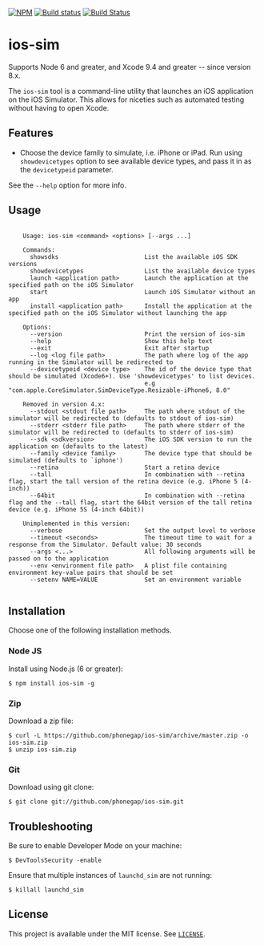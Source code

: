 [![NPM](https://nodei.co/npm/ios-sim.png?compact=true)](https://nodei.co/npm/ios-sim/)
[![Build status](https://ci.appveyor.com/api/projects/status/xh7auct40k5oxwjg/branch/master?svg=true
)](https://ci.appveyor.com/project/shazron/ios-sim-bn5fo)
[![Build Status](https://travis-ci.org/ios-control/ios-sim.svg?branch=master)](https://travis-ci.org/ios-control/ios-sim)

ios-sim
=======

Supports Node 6 and greater, and Xcode 9.4 and greater -- since version 8.x.

The `ios-sim` tool is a command-line utility that launches an iOS application on the iOS Simulator. This allows for niceties such as automated testing without having to open Xcode.

Features
--------

* Choose the device family to simulate, i.e. iPhone or iPad. Run using `showdevicetypes` option to see available device types, and pass it in as the `devicetypeid` parameter.

See the `--help` option for more info.

Usage
-----

```

    Usage: ios-sim <command> <options> [--args ...]
        
    Commands:
      showsdks                        List the available iOS SDK versions
      showdevicetypes                 List the available device types
      launch <application path>       Launch the application at the specified path on the iOS Simulator
      start                           Launch iOS Simulator without an app
      install <application path>      Install the application at the specified path on the iOS Simulator without launching the app

    Options:
      --version                       Print the version of ios-sim
      --help                          Show this help text
      --exit                          Exit after startup
      --log <log file path>           The path where log of the app running in the Simulator will be redirected to
      --devicetypeid <device type>    The id of the device type that should be simulated (Xcode6+). Use 'showdevicetypes' to list devices.
                                      e.g "com.apple.CoreSimulator.SimDeviceType.Resizable-iPhone6, 8.0"
                                  
    Removed in version 4.x:
      --stdout <stdout file path>     The path where stdout of the simulator will be redirected to (defaults to stdout of ios-sim)
      --stderr <stderr file path>     The path where stderr of the simulator will be redirected to (defaults to stderr of ios-sim)
      --sdk <sdkversion>              The iOS SDK version to run the application on (defaults to the latest)
      --family <device family>        The device type that should be simulated (defaults to `iphone')
      --retina                        Start a retina device
      --tall                          In combination with --retina flag, start the tall version of the retina device (e.g. iPhone 5 (4-inch))
      --64bit                         In combination with --retina flag and the --tall flag, start the 64bit version of the tall retina device (e.g. iPhone 5S (4-inch 64bit))
                                    
    Unimplemented in this version:
      --verbose                       Set the output level to verbose
      --timeout <seconds>             The timeout time to wait for a response from the Simulator. Default value: 30 seconds
      --args <...>                    All following arguments will be passed on to the application
      --env <environment file path>   A plist file containing environment key-value pairs that should be set
      --setenv NAME=VALUE             Set an environment variable
                                  
```

Installation
------------

Choose one of the following installation methods.

### Node JS

Install using Node.js (6 or greater):

    $ npm install ios-sim -g

### Zip

Download a zip file:

    $ curl -L https://github.com/phonegap/ios-sim/archive/master.zip -o ios-sim.zip
    $ unzip ios-sim.zip

### Git

Download using git clone:

    $ git clone git://github.com/phonegap/ios-sim.git

Troubleshooting
---------------

Be sure to enable Developer Mode on your machine:

    $ DevToolsSecurity -enable

Ensure that multiple instances of `launchd_sim` are not running:

    $ killall launchd_sim

License
-------

This project is available under the MIT license. See [`LICENSE`](./LICENSE).
